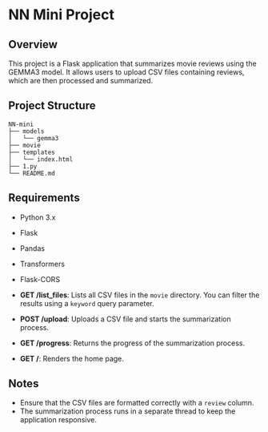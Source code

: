 # NN Mini Project

## Overview
This project is a Flask application that summarizes movie reviews using the GEMMA3 model. It allows users to upload CSV files containing reviews, which are then processed and summarized.

## Project Structure
```
NN-mini
├── models
│   └── gemma3
├── movie
├── templates
│   └── index.html
├── 1.py
└── README.md
```

## Requirements
- Python 3.x
- Flask
- Pandas
- Transformers
- Flask-CORS

- **GET /list_files**: Lists all CSV files in the `movie` directory. You can filter the results using a `keyword` query parameter.
- **POST /upload**: Uploads a CSV file and starts the summarization process.
- **GET /progress**: Returns the progress of the summarization process.
- **GET /**: Renders the home page.

## Notes
- Ensure that the CSV files are formatted correctly with a `review` column.
- The summarization process runs in a separate thread to keep the application responsive.
